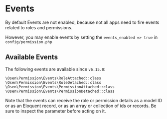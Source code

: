 # Events

By default Events are not enabled, because not all apps need to fire events related to roles and permissions.

However, you may enable events by setting the `events_enabled => true` in `config/permission.php`

## Available Events

The following events are available since `v6.15.0`:

```
\Osen\Permission\Events\RoleAttached::class
\Osen\Permission\Events\RoleDetached::class
\Osen\Permission\Events\PermissionAttached::class
\Osen\Permission\Events\PermissionDetached::class
```
Note that the events can receive the role or permission details as a model ID or as an Eloquent record, or as an array or collection of ids or records. Be sure to inspect the parameter before acting on it.

